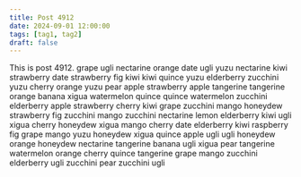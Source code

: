```yaml
---
title: Post 4912
date: 2024-09-01 12:00:00
tags: [tag1, tag2]
draft: false
---
```

This is post 4912.
grape
ugli
nectarine
orange
date
ugli
yuzu
nectarine
kiwi
strawberry
date
strawberry
fig
kiwi
kiwi
quince
yuzu
elderberry
zucchini
yuzu
cherry
orange
yuzu
pear
apple
strawberry
apple
tangerine
tangerine
orange
banana
xigua
watermelon
quince
quince
watermelon
zucchini
elderberry
apple
strawberry
cherry
kiwi
grape
zucchini
mango
honeydew
strawberry
fig
zucchini
mango
zucchini
nectarine
lemon
elderberry
kiwi
ugli
xigua
cherry
honeydew
xigua
mango
cherry
date
elderberry
kiwi
raspberry
fig
grape
mango
yuzu
honeydew
xigua
quince
apple
ugli
ugli
honeydew
orange
honeydew
nectarine
tangerine
banana
ugli
xigua
pear
tangerine
watermelon
orange
cherry
quince
tangerine
grape
mango
zucchini
elderberry
ugli
zucchini
pear
zucchini
ugli
